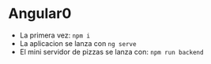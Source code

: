 # Angular0

- La primera vez: `npm i`
- La aplicacion se lanza con `ng serve`
- El mini servidor de pizzas se lanza con:  `npm run backend`

